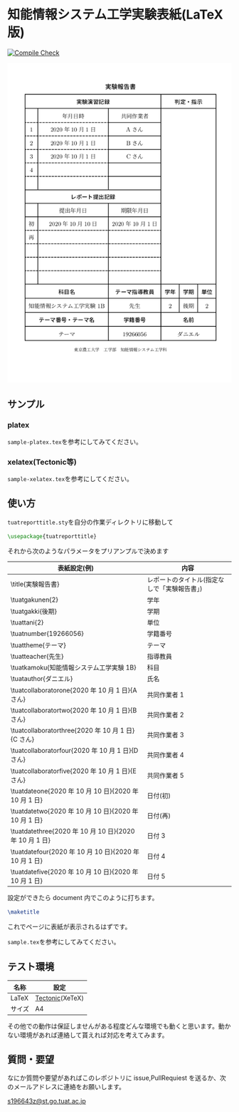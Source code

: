 # 知能情報システム工学実験表紙(LaTeX 版)

[![Compile Check](https://github.com/pineapplehunter/tuat-tex/workflows/Compile%20Check/badge.svg)](https://github.com/pineapplehunter/tuat-tex/actions)

![スクリーンショット](Screenshot.png)

## サンプル
### platex
`sample-platex.tex`を参考にしてみてください。
### xelatex(Tectonic等)
`sample-xelatex.tex`を参考にしてください。

## 使い方

`tuatreporttitle.sty`を自分の作業ディレクトリに移動して

```latex
\usepackage{tuatreporttitle}
```

それから次のようなパラメータをプリアンプルで決めます

| 表紙設定(例)                                            | 内容                                         |
| ------------------------------------------------------- | -------------------------------------------- |
| \title{実験報告書}                                      | レポートのタイトル(指定なしで「実験報告書」) |
| \tuatgakunen{2}                                         | 学年                                         |
| \tuatgakki{後期}                                        | 学期                                         |
| \tuattani{2}                                            | 単位                                         |
| \tuatnumber{19266056}                                   | 学籍番号                                     |
| \tuattheme{テーマ}                                      | テーマ                                       |
| \tuatteacher{先生}                                      | 指導教員                                     |
| \tuatkamoku{知能情報システム工学実験 1B}                | 科目                                         |
| \tuatauthor{ダニエル}                                   | 氏名                                         |
| \tuatcollaboratorone{2020 年 10 月 1 日}{A さん}        | 共同作業者 1                                 |
| \tuatcollaboratortwo{2020 年 10 月 1 日}{B さん}        | 共同作業者 2                                 |
| \tuatcollaboratorthree{2020 年 10 月 1 日}{C さん}      | 共同作業者 3                                 |
| \tuatcollaboratorfour{2020 年 10 月 1 日}{D さん}       | 共同作業者 4                                 |
| \tuatcollaboratorfive{2020 年 10 月 1 日}{E さん}       | 共同作業者 5                                 |
| \tuatdateone{2020 年 10 月 10 日}{2020 年 10 月 1 日}   | 日付(初)                                     |
| \tuatdatetwo{2020 年 10 月 10 日}{2020 年 10 月 1 日}   | 日付(再)                                     |
| \tuatdatethree{2020 年 10 月 10 日}{2020 年 10 月 1 日} | 日付 3                                       |
| \tuatdatefour{2020 年 10 月 10 日}{2020 年 10 月 1 日}  | 日付 4                                       |
| \tuatdatefive{2020 年 10 月 10 日}{2020 年 10 月 1 日}  | 日付 5                                       |

設定ができたら document 内でこのように打ちます。

```latex
\maketitle
```

これでページに表紙が表示されるはずです。

`sample.tex`を参考にしてみてください。

## テスト環境

| 名称   | 設定                |
| ------ | ------------------- |
| LaTeX  | [Tectonic][](XeTeX) |
| サイズ | A4                  |

[tectonic]: https://tectonic-typesetting.github.io/en-US/

その他での動作は保証しませんがある程度どんな環境でも動くと思います。動かない環境があれば連絡して貰えれば対応を考えてみます。

## 質問・要望

なにか質問や要望があればこのレポジトリに issue,PullRequiest を送るか、次のメールアドレスに連絡をお願いします。

s196643z@st.go.tuat.ac.jp
